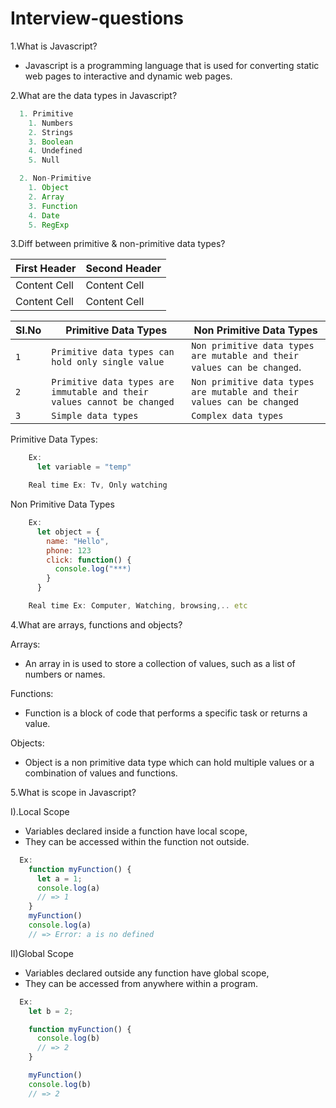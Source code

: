 # Interview-questions

1.What is Javascript?

* Javascript is a programming language that is used for converting static web pages to interactive and dynamic web pages.

2.What are the data types in Javascript?

```js
  1. Primitive
    1. Numbers
    2. Strings
    3. Boolean
    4. Undefined
    5. Null

  2. Non-Primitive
    1. Object
    2. Array
    3. Function
    4. Date
    5. RegExp
```

3.Diff between primitive & non-primitive data types?

  | First Header  | Second Header |
  | ------------- | ------------- |
  | Content Cell  | Content Cell  |
  | Content Cell  | Content Cell  |


| SI.No     | Primitive Data Types      | Non Primitive Data Types  
| ------------- | ------------- | --------    |
| `1`        | `Primitive data types can hold only single value` | `Non primitive data types are mutable and their values can be changed`.   |
| `2`         | `Primitive data types are immutable and their values cannot be changed` | `Non primitive data types are mutable and their values can be changed` |
| `3`         | `Simple data types` | `Complex data types` |


Primitive Data Types:
```js
    Ex:
      let variable = "temp"

    Real time Ex: Tv, Only watching
```
Non Primitive Data Types

```js
    Ex: 
      let object = {
        name: "Hello",
        phone: 123
        click: function() {
          console.log("***)
        }
      }

    Real time Ex: Computer, Watching, browsing,.. etc
```

4.What are arrays, functions and objects?

Arrays:

* An array in is used to store a collection of values, such as a list of numbers or names.

Functions:

* Function is a block of code that performs a specific task or returns a value.

Objects:

* Object is a non primitive data type which can hold multiple values or a combination of values and functions.


5.What is scope in Javascript?
  
I).Local Scope 

  * Variables declared inside a function have local scope,
  * They can be accessed within the function not outside.
```js
  Ex: 
    function myFunction() {
      let a = 1;
      console.log(a)
      // => 1
    }
    myFunction()
    console.log(a)
    // => Error: a is no defined
```

II)Global Scope
  * Variables declared outside any function have global scope,
  * They can be accessed from anywhere within a program.

```js
  Ex:
    let b = 2;

    function myFunction() {
      console.log(b)
      // => 2
    }

    myFunction()
    console.log(b)
    // => 2
```

